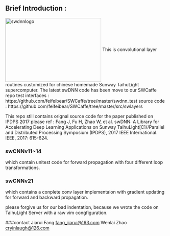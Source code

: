 ## Brief Introduction :
<img src="https://github.com/feifeibear/SWCaffe/blob/master/swdnnlogo.png" width = "300" height = "200" alt="swdnnlogo" align=center />
This is convolutional layer routines customized for chinese homemade Sunway TaihuLight supercomputer.
The latest swDNN code has been move to our SWCaffe repo
test interfaces : https://github.com/feifeibear/SWCaffe/tree/master/swdnn_test
source code : https://github.com/feifeibear/SWCaffe/tree/master/src/swlayers

This repo still contains orignal source code for the paper published on IPDPS 2017
please ref : Fang J, Fu H, Zhao W, et al. swDNN: A Library for Accelerating Deep Learning Applications on Sunway TaihuLight[C]//Parallel and Distributed Processing Symposium (IPDPS), 2017 IEEE International. IEEE, 2017: 615-624.

### swCNNv11~14
which contain unitest code for forward propagation with four different loop transformations.

### swCNNv21
which contains a conplete conv layer implementaion with gradient updating for forward and backward propagation.

please forgive us for our bad indentation, because we wrote the code on TaihuLight Server with a raw vim congfiguration.

###contact
Jiarui Fang
fang_jiarui@163.com
Wenlai Zhao
cryinlaugh@126.com
